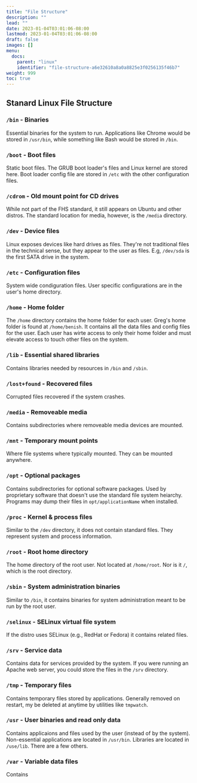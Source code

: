 ```yaml
---
title: "File Structure"
description: ""
lead: ""
date: 2023-01-04T03:01:06-08:00
lastmod: 2023-01-04T03:01:06-08:00
draft: false
images: []
menu:
  docs:
    parent: "linux"
    identifier: "file-structure-a6e32610a8a0a8825e3f0256135f46b7"
weight: 999
toc: true
---
```


## Stanard Linux File Structure

### `/bin` - Binaries

Essential binaries for the system to run. Applications like Chrome would be stored in `/usr/bin`, while something like Bash would be stored in `/bin`.

### `/boot` - Boot files

Static boot files. The GRUB boot loader's files and Linux kernel are stored here. Boot loader config file are stored in `/etc` with the other configuration files.

### `/cdrom` - Old mount point for CD drives

While not part of the FHS standard, it still appears on Ubuntu and other distros. The standard location for media, however, is the `/media` directory.

### `/dev` - Device files

Linux exposes devices like hard drives as files. They're not traditional files in the technical sense, but they appear to the user as files. E.g, `/dev/sda` is the first SATA drive in the system.

### `/etc` - Configuration files

System wide condiguration files. User specific configurations are in the user's home directory.

### `/home` - Home folder

The `/home` directory contains the home folder for each user. Greg's home folder is found at `/home/benish`. It contains all the data files and config files for the user. Each user has wirte access to only their home folder and must elevate access to touch other files on the system.

### `/lib` - Essential shared libraries

Contains libraries needed by resources in `/bin` and `/sbin`.

### `/lost+found` - Recovered files

Corrupted files recovered if the system crashes.

### `/media` - Removeable media

Contains subdirectories where removeable media devices are mounted.

### `/mnt` - Temporary mount points

Where file systems where typically mounted. They can be mounted anywhere.

### `/opt` - Optional packages

Contains subdirectories for optional software packages. Used by proprietary software that doesn't use the standard file system heiarchy. Programs may dump their files in `opt/applicationName` when installed.

### `/proc` - Kernel & process files

Similar to the `/dev` directory, it does not contain standard files. They represent system and process information.

### `/root` - Root home directory

The home directory of the root user. Not located at `/home/root`. Nor is it `/`, which is the root directory.

### `/sbin` - System administration binaries

Similar to `/bin`, it contains binaries for system administration meant to be run by the root user.

### `/selinux` - SELinux virtual file system

If the distro uses SELinux (e.g., RedHat or Fedora) it contains related files.

### `/srv` - Service data

Contains data for services provided by the system. If you were running an Apache web server, you could store the files in the `/srv` directory.

### `/tmp` - Temporary files

Contains temporary files stored by applications. Generally removed on restart, my be deleted at anytime by utilities like `tmpwatch`.

### `/usr` - User binaries and read only data

Contains applicaions and files used by the user (instead of by the system). Non-essential applications are located in `/usr/bin`. Libraries are located in `/use/lib`. There are a few others.

### `/var` - Variable data files

Contains
